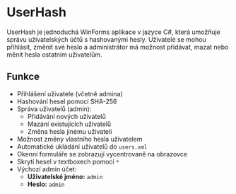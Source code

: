 # UserHash

UserHash je jednoduchá WinForms aplikace v jazyce C#, která umožňuje správu uživatelských účtů s hashovanými hesly. Uživatelé se mohou přihlásit, změnit své heslo a administrátor má možnost přidávat, mazat nebo měnit hesla ostatním uživatelům.

## Funkce

- Přihlášení uživatele (včetně admina)
- Hashování hesel pomocí SHA-256
- Správa uživatelů (admin):
  - Přidávání nových uživatelů
  - Mazání existujících uživatelů
  - Změna hesla jinému uživateli
- Možnost změny vlastního hesla uživatelem
- Automatické ukládání uživatelů do `users.xml`
- Okenní formuláře se zobrazují vycentrovaně na obrazovce
- Skrytí hesel v textboxech pomocí `*`
- Výchozí admin účet:  
  - **Uživatelské jméno:** `admin`  
  - **Heslo:** `admin`
